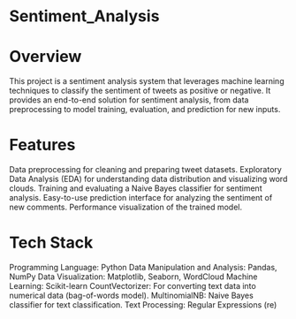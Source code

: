 # Sentiment_Analysis
# Overview
This project is a sentiment analysis system that leverages machine learning techniques to classify the sentiment of tweets as positive or negative. It provides an end-to-end solution for sentiment analysis, from data preprocessing to model training, evaluation, and prediction for new inputs.

# Features
Data preprocessing for cleaning and preparing tweet datasets.
Exploratory Data Analysis (EDA) for understanding data distribution and visualizing word clouds.
Training and evaluating a Naive Bayes classifier for sentiment analysis.
Easy-to-use prediction interface for analyzing the sentiment of new comments.
Performance visualization of the trained model.
# Tech Stack
Programming Language: Python
Data Manipulation and Analysis: Pandas, NumPy
Data Visualization: Matplotlib, Seaborn, WordCloud
Machine Learning: Scikit-learn
CountVectorizer: For converting text data into numerical data (bag-of-words model).
MultinomialNB: Naive Bayes classifier for text classification.
Text Processing: Regular Expressions (re)
